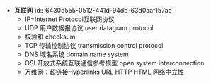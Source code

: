 - **互联网**
  id:: 6430d555-0512-441d-94db-63d0aaf157ac
	- IP=Internet Protocol互联网协议
	- UDP 用户数据报协议 user datagram protocol
	- 校验和 checksum
	- TCP 传输控制协议 transmission control protocol
	- DNS 域名系统 domain name system
	- OSI 开放式系统互联通信参考模型 open system interconnection
	- 万维网：超链接Hyperlinks URL HTTP HTML 网络中立性